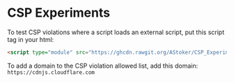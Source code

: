 # CSP Experiments

To test CSP violations where a script loads an external script, put this script tag in your html:  
``` html
<script type="module" src="https://ghcdn.rawgit.org/AStoker/CSP_Experiments/main/nefarious.js"></script>
```

To add a domain to the CSP violation allowed list, add this domain: `https://cdnjs.cloudflare.com`
